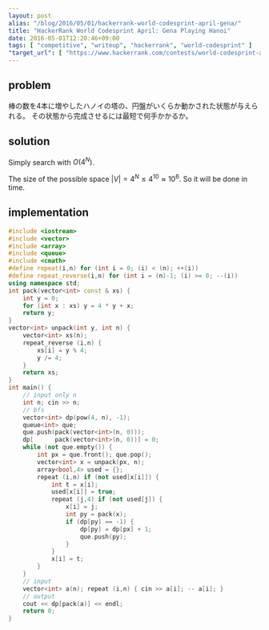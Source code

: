 ```yaml
---
layout: post
alias: "/blog/2016/05/01/hackerrank-world-codesprint-april-gena/"
title: "HackerRank World Codesprint April: Gena Playing Hanoi"
date: 2016-05-01T12:20:46+09:00
tags: [ "competitive", "writeup", "hackerrank", "world-codesprint" ]
"target_url": [ "https://www.hackerrank.com/contests/world-codesprint-april/challenges/gena" ]
---
```


## problem

棒の数を$4$本に増やしたハノイの塔の、円盤がいくらか動かされた状態が与えられる。
その状態から完成させるには最短で何手かかるか。

## solution

Simply search with $O(4^N)$.

The size of the possible space $|V| = 4^N \le 4^{10} \approx 10^6$.
So it will be done in time.

## implementation

``` c++
#include <iostream>
#include <vector>
#include <array>
#include <queue>
#include <cmath>
#define repeat(i,n) for (int i = 0; (i) < (n); ++(i))
#define repeat_reverse(i,n) for (int i = (n)-1; (i) >= 0; --(i))
using namespace std;
int pack(vector<int> const & xs) {
    int y = 0;
    for (int x : xs) y = 4 * y + x;
    return y;
}
vector<int> unpack(int y, int n) {
    vector<int> xs(n);
    repeat_reverse (i,n) {
        xs[i] = y % 4;
        y /= 4;
    }
    return xs;
}
int main() {
    // input only n
    int n; cin >> n;
    // bfs
    vector<int> dp(pow(4, n), -1);
    queue<int> que;
    que.push(pack(vector<int>(n, 0)));
    dp[      pack(vector<int>(n, 0))] = 0;
    while (not que.empty()) {
        int px = que.front(); que.pop();
        vector<int> x = unpack(px, n);
        array<bool,4> used = {};
        repeat (i,n) if (not used[x[i]]) {
            int t = x[i];
            used[x[i]] = true;
            repeat (j,4) if (not used[j]) {
                x[i] = j;
                int py = pack(x);
                if (dp[py] == -1) {
                    dp[py] = dp[px] + 1;
                    que.push(py);
                }
            }
            x[i] = t;
        }
    }
    // input
    vector<int> a(n); repeat (i,n) { cin >> a[i]; -- a[i]; }
    // output
    cout << dp[pack(a)] << endl;
    return 0;
}
```
